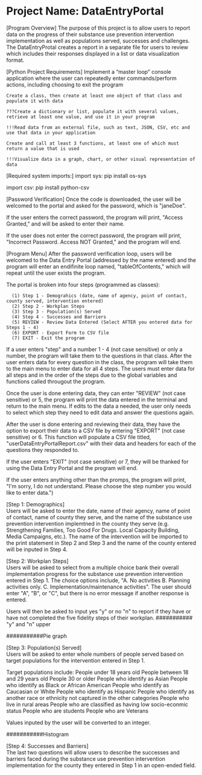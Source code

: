 # Project Name: DataEntryPortal

[Program Overview]
  The purpose of this project is to allow users to report data on the progress of their substance use prevention intervention implementation as well as populations served, successes and challenges. The DataEntryProtal creates a report in a separate file for users to review which includes their responses displayed in a list or data visualization format. 


[Python Project Requirements]
    Implement a “master loop” console application where the user can repeatedly enter commands/perform actions, including choosing to exit the program

    Create a class, then create at least one object of that class and populate it with data

    ???Create a dictionary or list, populate it with several values, retrieve at least one value, and use it in your program

    !!!Read data from an external file, such as text, JSON, CSV, etc and use that data in your application

    Create and call at least 3 functions, at least one of which must return a value that is used

    !!!Visualize data in a graph, chart, or other visual representation of data


[Required system imports:]
  import sys:
      pip install os-sys

  import csv:
      pip install python-csv


[Password Verification]
  Once the code is downloaded, the user will be welcomed to the portal and asked for the password, which is "janeDoe".  
  
  If the user enters the correct password, the program will print, "Access Granted," and will be asked to enter their name.
  
  If the user does not enter the correct password, the program will print, "Incorrect Password. Access NOT Granted," and the program will end.
  

[Program Menu]
  After the password verification loop, users will be welcomed to the Data Entry Portal (addressed by the name entered) and the program will enter an endifinite loop named, "tableOfContents," which will repeat until the user exists the program.

  The portal is broken into four steps (programmed as classes): 

      (1) Step 1 - Demograhics (date, name of agency, point of contact, county served, intervention entered)
      (2) Step 2 - Workplan Steps
      (3) Step 3 - Population(s) Served
      (4) Step 4 - Successes and Barriers
      (5) REVIEW - Review Data Entered (Select AFTER you entered data for Steps 1 - 4) 
      (6) EXPORT - Export Form to CSV file
      (7) EXIT - Exit the program  
      
  If a user enters "step" and a number 1 - 4 (not case sensitive) or only a number, the program will take them to the questions in that class. After the user enters data for every question in the class, the program will take them to the main menu to enter data for all 4 steps.  The users must enter data for all steps and in the order of the steps due to the global variables and functions called througout the program.  

  Once the user is done entering data, they can enter "REVIEW" (not case sensitive) or 5, the program will print the data entered in the terminal and return to the main menu.  If edits to the data a needed, the user only needs to select which step they need to edit data and answer the questions again. 

  After the user is done entering and reviewing their data, they have the option to export their data to a CSV file by entering "EXPORT" (not case sensitive) or 6.  This function will populate a CSV file titled, "userDataEntryPortalReport.csv" with their data and headers for each of the questions they responded to. 

  If the user enters "EXIT" (not case sensitive) or 7, they will be thanked for using the Data Entry Portal and the program will end.  
  
  If the user enters anything other than the promps, the program will print, "I'm sorry, I do not understand. Please choose the step number you would like to enter data.")
  

[Step 1: Demographics]  
  Users will be asked to enter the date, name of their agency, name of point of contact, name of county they serve, and the name of the substance use prevention intervention implemtned in the county they serve (e.g. Strengthening Families, Too Good For Drugs. Local Capacity Building, Media Campaigns, etc.).  The name of the intervention will be imported to the print statement in Step 2 and Step 3 and the name of the county entered will be inputed in Step 4. 
  
 
[Step 2: Workplan Steps]  
  Users will be asked to select from a multiple choice bank their overall implementation progress for the substance use prevention intervention entered in Step 1.  The choice options include, "A. No activities B. Planning activities only. C. Implementation/maintenance activities". The user should enter "A", "B", or "C", but there is no error message if another response is entered. 

  Users will then be asked to input yes "y" or no "n" to report if they have or have not completed the five fidelity steps of their workplan.
  ########### "y" and "n" upper
  
  ###########Pie graph


[Step 3: Population(s) Served]  
Users will be asked to enter whole numbers of people served based on target populations for the intervention entered in Step 1.

Target populations include: 
    People under 18 years old 
    People between 18 and 29 years old
    People 30 or older 
    People who identify as Asian
    People who identify as Black or African American
    People who identify as Caucasian or White
    People who identify as Hispanic
    People who identify as another race or ethnicity not captured in the other categories
    People who live in rural areas 
    People who are classified as having low socio-econmic status
    People who are students
    People who are Veterans

Values inputed by the user will be converted to an integer.

###########Histogram 


[Step 4: Successes and Barriers]  
  The last two questions will allow users to describe the successes and barriers faced during the substance use prevention intervention implementation for the county they entered in Step 1 in an open-ended field.  
